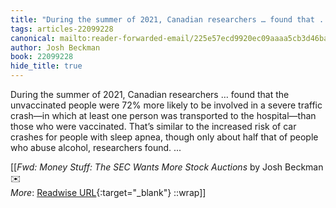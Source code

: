 ```yaml
---
title: "During the summer of 2021, Canadian researchers … found that ..."
tags: articles-22099228
canonical: mailto:reader-forwarded-email/225e57ecd9920ec09aaaa5cb3d46ba54
author: Josh Beckman
book: 22099228
hide_title: true
---
```


During the summer of 2021, Canadian researchers … found that the unvaccinated people were 72% more likely to be involved in a severe traffic crash—in which at least one person was transported to the hospital—than those who were vaccinated. That’s similar to the increased risk of car crashes for people with sleep apnea, though only about half that of people who abuse alcohol, researchers found. ...


[[<cite>_Fwd: Money Stuff: The SEC Wants More Stock Auctions_</cite> by Josh Beckman ✉️<br>
_More_: [Readwise URL](https://readwise.io/open/435791361){:target="_blank"}
::wrap]]